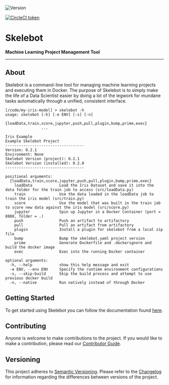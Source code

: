 <!--
<div align="center">
  <img src="https://www.cars.com/react-shop-webapp/static/cars-logo.c3ccfb95f1c14e7c071e1d3d8c44d28c.png"><br><br>
</div>
-->
![Version](https://img.shields.io/badge/dynamic/xml.svg?style=plastic&color=green&label=version&query=.&url=https%3A%2F%2Fraw.githubusercontent.com%2Fcarsdotcom%2Fskelebot%2Farchitecture-doc-update%2FVERSION)
<!--
Switch to MAster Branch URL before Merge
![Version](https://img.shields.io/badge/dynamic/xml.svg?style=plastic&color=green&label=version&query=.&url=https%3A%2F%2Fraw.githubusercontent.com%2Fcarsdotcom%2Fskelebot%2Fmaster%2FVERSION)-->
[![CircleCI token](https://img.shields.io/circleci/token/cb75132d9ffe340a42dd5deea2f0fff43eb61042/project/github/carsdotcom/skelebot/master.svg?style=plastic)](https://circleci.com/gh/carsdotcom/skelebot)

# Skelebot <!--TODO: Replace this with LOGO/MASCOT -->

**Machine Learning Project Management Tool**

---

## About

Skelebot is a command-line tool for managing machine learning projects and executing them in Docker. The purpose of Skelebot is to simply make the life of a Data Scientist easier by doing a lot of the legwork for mundane tasks automatically through a unified, consistent interface.

```
[/code/my-iris-model] > skelebot -h
usage: skelebot [-h] [-e ENV] [-s] [-n]
                {loadData,train,score,jupyter,push,pull,plugin,bump,prime,exec}
                ...

Iris Example
Example Skelebot Project
-----------------------------------
Version: 0.2.1
Environment: None
Skelebot Version (project): 0.2.1
Skelebot Version (installed): 0.2.0
-----------------------------------

positional arguments:
  {loadData,train,score,jupyter,push,pull,plugin,bump,prime,exec}
    loadData            Load the Iris Dataset and save it into the data folder for the train job to access (src/loadData.py)
    train               Use the data loaded in the loadData job to train the iris model (src/train.py)
    score               Use the model that was built in the train job to score new data against the iris model (src/score.py)
    jupyter             Spin up Jupyter in a Docker Container (port = 8888, folder = .)
    push                Push an artifact to artifactory
    pull                Pull an artifact from artifactory
    plugin              Install a plugin for skelebot from a local zip file
    bump                Bump the skelebot.yaml project version
    prime               Generate Dockerfile and .dockerignore and build the docker image
    exec                Exec into the running Docker container

optional arguments:
  -h, --help            show this help message and exit
  -e ENV, --env ENV     Specify the runtime environment configurations
  -s, --skip-build      Skip the build process and attempt to use previous docker build
  -n, --native          Run natively instead of through Docker
```

## Getting Started

To get started using Skelebot you can follow the documentation found [here](https://carsdotcom.github.io/skelebot/).

## Contributing

Anyone is welcome to make contributions to the project. If you would like to make a contribution, please read our [Contributor Guide](CONTRIBUTING.md).

## Versioning

This project adheres to [Semantic Versioning](https://semver.org/spec/v2.0.0.html).
Please refer to the [Changelog](CHANGELOG.md) for information regarding the differences between versions of the project.
